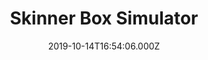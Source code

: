 ---
title: Skinner Box Simulator
date: 2019-10-14T16:54:06.000Z
featuredPost: true
description: >-
  Use strategy to collect more cards.
externalLink: https://gacha.xianzhang.dev/
isPortfolio: true
featuredImage: /img/gacha-splash.png
---